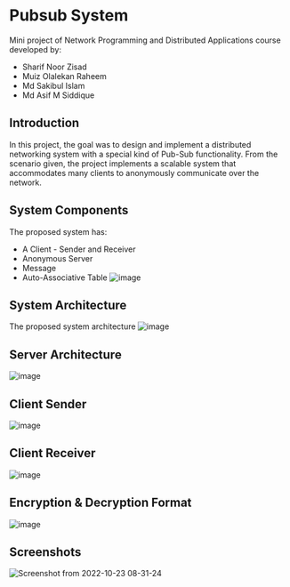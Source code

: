 # Pubsub System
Mini project of Network Programming and Distributed Applications course developed by:
* Sharif Noor Zisad
* Muiz Olalekan Raheem
* Md Sakibul Islam
* Md Asif M Siddique

## Introduction
In this project, the goal was to design and implement a distributed networking system with a special kind of Pub-Sub functionality. From the scenario given, the project implements a scalable system that accommodates many clients to anonymously communicate over the network.

## System Components
The proposed system has:
* A Client - Sender and Receiver
* Anonymous Server
* Message
* Auto-Associative Table
![image](https://user-images.githubusercontent.com/20601466/197797631-0ebcc899-324c-49ba-89bc-a4228f485e59.png)

## System Architecture
The proposed system architecture
![image](https://user-images.githubusercontent.com/20601466/197798208-204b100d-b131-4e32-a7c2-479665687107.png)

## Server Architecture
![image](https://user-images.githubusercontent.com/20601466/197798837-86b94cdb-9294-4182-9c04-1c58c1624796.png)

## Client Sender
![image](https://user-images.githubusercontent.com/20601466/197799239-29c6a7b4-618f-4a21-8618-63971929a45c.png)

## Client Receiver
![image](https://user-images.githubusercontent.com/20601466/197799465-6faecf0f-b34b-45ed-8164-f1f48719805b.png)

## Encryption & Decryption Format

![image](https://user-images.githubusercontent.com/20601466/197799771-391e323d-657e-4b60-8057-450844eeb336.png)



## Screenshots
![Screenshot from 2022-10-23 08-31-24](https://user-images.githubusercontent.com/20601466/197793297-e5338d9a-c22c-429e-baa6-3aeb9fab3445.png)

